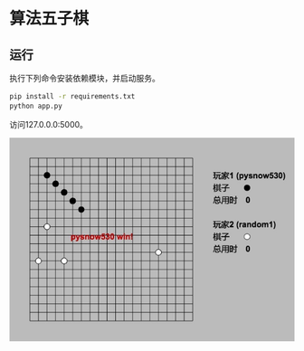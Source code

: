 # 算法五子棋

## 运行

执行下列命令安装依赖模块，并启动服务。

```sh
pip install -r requirements.txt
python app.py
```

访问127.0.0.0:5000。

![snapshot01.jpeg](snapshot/snapshot01.jpeg)
